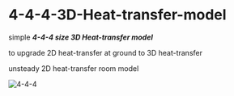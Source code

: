 # 4-4-4-3D-Heat-transfer-model

simple ***4-4-4 size 3D Heat-transfer model***

to upgrade 2D heat-transfer at ground to 3D heat-transfer

unsteady 2D heat-transfer room model

![4-4-4](https://user-images.githubusercontent.com/82522118/117492126-21b9ea00-afac-11eb-90e3-545500d3b990.jpg)

